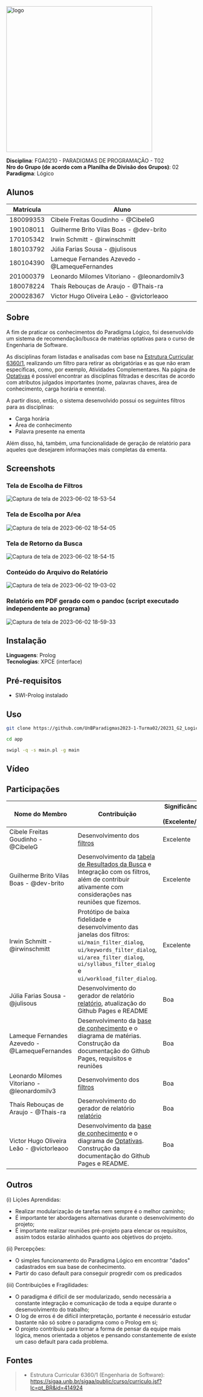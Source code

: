 <img width="386" alt="logo" src="https://github.com/UnBParadigmas2023-1-Turma02/2023.1_G2_Logico_OptaSoftware/assets/60350851/199dca77-a6f4-43e3-8caf-43c769690815">


**Disciplina**: FGA0210 - PARADIGMAS DE PROGRAMAÇÃO - T02 <br>
**Nro do Grupo (de acordo com a Planilha de Divisão dos Grupos)**: 02<br>
**Paradigma**: Lógico<br>

## Alunos
|Matrícula | Aluno |
| -- | -- |
| 180099353  |  Cibele Freitas Goudinho - @CibeleG |
| 190108011  |  Guilherme Brito Vilas Boas - @dev-brito |
| 170105342  |  Irwin Schmitt - @irwinschmitt |
| 180103792  |  Júlia Farias Sousa - @julisous |
| 180104390  |  Lameque Fernandes Azevedo - @LamequeFernandes |
| 201000379  |  Leonardo Milomes Vitoriano - @leonardomilv3 |
| 180078224  |  Thaís Rebouças de Araujo - @Thais-ra |
| 200028367  |  Victor Hugo Oliveira Leão - @victorleaoo |

## Sobre 

A fim de praticar os conhecimentos do Paradigma Lógico, foi desenvolvido um sistema de recomendação/busca de matérias optativas para o curso de Engenharia de Software. 

As disciplinas foram listadas e analisadas com base na [Estrutura Curricular 6360/1](https://sigaa.unb.br/sigaa/public/curso/curriculo.jsf?lc=pt_BR&id=414924), realizando um filtro para retirar as obrigatórias e as que não eram específicas, como, por exemplo, Atividades Complementares. Na página de [Optativas](https://unbparadigmas2023-1-turma02.github.io/2023.1_G2_Logico_OptaSoftware/optativas/) é possível encontrar as disciplinas filtradas e descritas de acordo com atributos julgados importantes (nome, palavras chaves, área de conhecimento, carga horária e ementa).

A partir disso, então, o sistema desenvolvido possui os seguintes filtros para as disciplinas:

- Carga horária
- Área de conhecimento
- Palavra presente na ementa

Além disso, há, também, uma funcionalidade de geração de relatório para aqueles que desejarem informações mais completas da ementa.

## Screenshots

### Tela de Escolha de Filtros

![Captura de tela de 2023-06-02 18-53-54](https://github.com/UnBParadigmas2023-1-Turma02/2023.1_G2_Logico_OptaSoftware/assets/98705337/2036b7ef-eb5b-4844-a514-2ecc6bf16053)

### Tela de Escolha por Aŕea

![Captura de tela de 2023-06-02 18-54-05](https://github.com/UnBParadigmas2023-1-Turma02/2023.1_G2_Logico_OptaSoftware/assets/98705337/3a70ef73-4631-43db-8882-d4d0b86e593b)

### Tela de Retorno da Busca

![Captura de tela de 2023-06-02 18-54-15](https://github.com/UnBParadigmas2023-1-Turma02/2023.1_G2_Logico_OptaSoftware/assets/98705337/e485ff74-fdce-4734-9ce3-a83e15b9f181)

### Conteúdo do Arquivo do Relatório

![Captura de tela de 2023-06-02 19-03-02](https://github.com/UnBParadigmas2023-1-Turma02/2023.1_G2_Logico_OptaSoftware/assets/98705337/27a4f604-67cc-47cc-aa01-131be3c50171)


### Relatório em PDF gerado com o pandoc (script executado independente ao programa)

![Captura de tela de 2023-06-02 18-59-33](https://github.com/UnBParadigmas2023-1-Turma02/2023.1_G2_Logico_OptaSoftware/assets/98705337/8fe767d1-340c-4b01-a828-b655c6b13206)

## Instalação 
**Linguagens**: Prolog<br>
**Tecnologias**: XPCE (interface)<br>

## Pré-requisitos
- SWI-Prolog instalado

## Uso 
```bash
git clone https://github.com/UnBParadigmas2023-1-Turma02/20231_G2_Logico_OptaSoftware
```
```bash
cd app

swipl -q -s main.pl -g main

 ```

## Vídeo


## Participações

|Nome do Membro | Contribuição | Significância da Contribuição para o Projeto (Excelente/Boa/Regular/Ruim/Nula) |
| -- | -- | -- |
| Cibele Freitas Goudinho - @CibeleG | Desenvolvimento dos [filtros](https://github.com/UnBParadigmas2023-1-Turma02/2023.1_G2_Logico_OptaSoftware/blob/main/app/filtros.pl) | Excelente |
 | Guilherme Brito Vilas Boas - @dev-brito | Desenvolvimento da [tabela de Resultados da Busca](https://github.com/UnBParadigmas2023-1-Turma02/2023.1_G2_Logico_OptaSoftware/blob/main/app/ui/table.pl) e Integração com os filtros, além de contribuir ativamente com considerações nas reuniões que fizemos. | Excelente |
| Irwin Schmitt - @irwinschmitt | Protótipo de baixa fidelidade e desenvolvimento das janelas dos filtros: `ui/main_filter_dialog`, `ui/keywords_filter_dialog`, `ui/area_filter_dialog`, `ui/syllabus_filter_dialog` e `ui/workload_filter_dialog`. | Excelente |
| Júlia Farias Sousa - @julisous | Desenvolvimento do gerador de relatório [relatório](https://github.com/UnBParadigmas2023-1-Turma02/2023.1_G2_Logico_OptaSoftware/blob/relatorios/app/relatorio.pl),  atualização do Github Pages e README| Boa|
| Lameque Fernandes Azevedo - @LamequeFernandes | Desenvolvimento da [base de conhecimento](https://github.com/UnBParadigmas2023-1-Turma02/2023.1_G2_Logico_OptaSoftware/blob/main/app/materias.pl) e o diagrama de matérias.<br>Construção da documentação do Github Pages, requisitos e reuniões | Boa |
| Leonardo Milomes Vitoriano - @leonardomilv3 | Desenvolvimento dos [filtros](https://github.com/UnBParadigmas2023-1-Turma02/2023.1_G2_Logico_OptaSoftware/blob/main/app/filtros.pl) | Boa |
| Thaís Rebouças de Araujo - @Thais-ra |Desenvolvimento do gerador de relatório [relatório](https://github.com/UnBParadigmas2023-1-Turma02/2023.1_G2_Logico_OptaSoftware/blob/relatorios/app/relatorio.pl) | Boa |
| Victor Hugo Oliveira Leão - @victorleaoo | Desenvolvimento da [base de conhecimento](https://github.com/UnBParadigmas2023-1-Turma02/2023.1_G2_Logico_OptaSoftware/blob/main/app/materias.pl) e o diagrama de [Optativas](https://unbparadigmas2023-1-turma02.github.io/2023.1_G2_Logico_OptaSoftware/optativas/).<br>Construção da documentação do Github Pages e README. | Boa |

## Outros 
(i) Lições Aprendidas:
- Realizar modularização de tarefas nem sempre é o melhor caminho;
- É importante ter abordagens alternativas durante o desenvolvimento do projeto;
- É importante realizar reuniões pré-projeto para elencar os requisitos, assim todos estarão alinhados quanto aos objetivos do projeto.


(ii) Percepções:

- O simples funcionamento do Paradigma Lógico em encontrar "dados" cadastrados em sua base de conhecimento.
- Partir do caso default para conseguir progredir com os predicados

(iii) Contribuições e Fragilidades:

- O paradigma é difícil de ser modularizado, sendo necessária a constante integração e comunicação de toda a equipe durante o desenvolvimento do trabalho;
- O log de erros é de difícil interpretação, portante é necessário estudar bastante não só sobre o paradigma como o Prolog em si;
- O projeto contribuiu para tornar a forma de pensar da equipe mais lógica, menos orientada a objetos e pensando constantemente de existe um caso default para cada problema.



## Fontes

> - Estrutura Curricular 6360/1 (Engenharia de Software): https://sigaa.unb.br/sigaa/public/curso/curriculo.jsf?lc=pt_BR&id=414924
